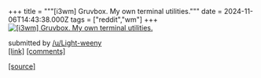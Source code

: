 +++
title = """[i3wm] Gruvbox. My own terminal utilities."""
date = 2024-11-06T14:43:38.000Z
tags = ["reddit","wm"]
+++
[![[i3wm] Gruvbox. My own terminal utilities.](https://b.thumbs.redditmedia.com/ObYAndphBNK532RVjh_D57VkdgdExxL_5g_uGUxhcZg.jpg "[i3wm] Gruvbox. My own terminal utilities.")](https://www.reddit.com/r/unixporn/comments/1gl02xq/i3wm_gruvbox_my_own_terminal_utilities/)

submitted by [/u/Light-weeny](https://www.reddit.com/user/Light-weeny)  
[\[link\]](https://www.reddit.com/gallery/1gl02xq) [\[comments\]](https://www.reddit.com/r/unixporn/comments/1gl02xq/i3wm_gruvbox_my_own_terminal_utilities/)

[[source]](https://www.reddit.com/r/unixporn/comments/1gl02xq/i3wm_gruvbox_my_own_terminal_utilities/)
